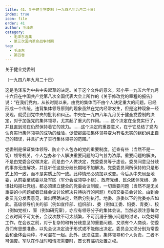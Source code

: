 ```yaml
---
title: 41、关于健全党委制（一九四八年九月二十日）
index: true
icon: file
order: 41
author: 毛泽东
category:
  - 毛泽东选集
  - 第三次国内革命战争时期
tag:
  - 毛泽东
  - 第四卷
---
```


关于健全党委制

（一九四八年九月二十日）

这是毛泽东为中共中央起草的决定。关于这个文件的意义，邓小平一九五六年九月十六日在中国共产党第八次全国代表大会上所作的《关于修改党的章程的报告》说：“在我们党内，从长时期以来，由党的集体而不由个人决定重大的问题，已经形成一个传统。违背集体领导原则的现象虽然在党内经常发生，但是这种现象一经发现，就受到党中央的批判和纠正。中央在一九四八年九月关于健全党委制的决定，对于加强党的集体领导，尤其起了重大的作用。……这个决定在全党实行了，并且直到现在仍然保持着它的效力。……这个决定的重要意义，在于它总结了党内认真实行集体领导的成功的经验，促使那些把集体领导变为有名无实的组织纠正自己的错误，并且扩大了实行集体领导的范围。”

党委制是保证集体领导、防止个人包办的党的重要制度。近查有些（当然不是一切）领导机关，个人包办和个人解决重要问题的习气甚为浓厚。重要问题的解决，不是由党委会议做决定，而是由个人做决定，党委委员等于虚设。委员间意见分歧的事亦无由解决，并且听任这些分歧长期地不加解决。党委委员间所保持的只是形式上的一致，而不是实质上的一致。此种情形必须加以改变。今后从中央局至地委，从前委至旅委以及军区（军分会或领导小组）、政府党组、民众团体党组、通讯社和报社党组，都必须建立健全的党委会议制度，一切重要问题（当然不是无关重要的小问题或者已经会议讨论解决只待执行的问题）均须交委员会讨论，由到会委员充分发表意见，做出明确决定，然后分别执行。地委、旅委以下的党委亦应如此。高级领导机关的部（例如宣传部、组织部）、委（例如工委、妇委、青委）、校（例如党校）、室（例如研究室），亦应有领导分子的集体会议。当然必须注意每次会议时间不可太长，会议次数不可太频繁，不可沉溺于细小问题的讨论，以免妨碍工作。在会议之前，对于复杂的和有分歧意见的重要问题，又须有个人商谈，使委员们有思想准备，以免会议决定流于形式或不能做出决定。委员会又须分别为常委会和全体会两种，不可混在一起。此外，还须注意，集体领导和个人负责，二者不可偏废。军队在作战时和情况需要时，首长有临机处置之权。
